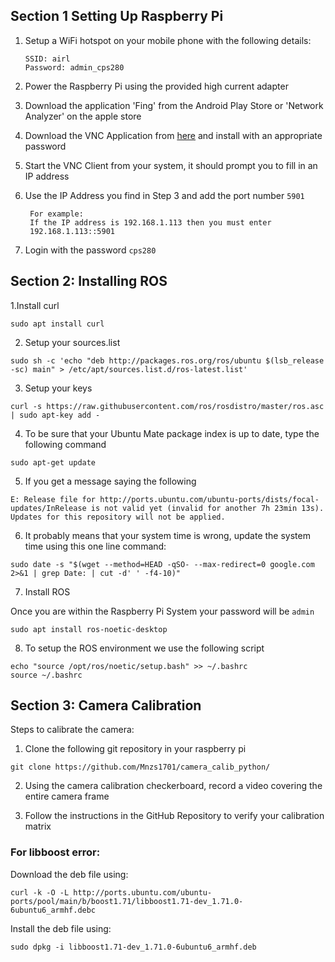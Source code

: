 ## Section 1 Setting Up Raspberry Pi

1. Setup a WiFi hotspot on your mobile phone with the following details:

    ```
    SSID: airl
    Password: admin_cps280
    ```
2. Power the Raspberry Pi using the provided high current adapter
3. Download the application 'Fing' from the Android Play Store or 'Network Analyzer' on the apple store
4. Download the VNC Application from [here](https://www.tightvnc.com/download.php) and install with an appropriate password
5. Start the VNC Client from your system, it should prompt you to fill in an IP address
6. Use the IP Address you find in Step 3 and add the port number `5901`

        For example:
        If the IP address is 192.168.1.113 then you must enter
        192.168.1.113::5901
7. Login with the password `cps280`


## Section 2: Installing ROS
1.Install curl
```
sudo apt install curl
```

2. Setup your sources.list
```
sudo sh -c 'echo "deb http://packages.ros.org/ros/ubuntu $(lsb_release -sc) main" > /etc/apt/sources.list.d/ros-latest.list'
```
3. Setup your keys
```
curl -s https://raw.githubusercontent.com/ros/rosdistro/master/ros.asc | sudo apt-key add -
```

4. To be sure that your Ubuntu Mate package index is up to date, type the following command
```
sudo apt-get update
```

5. If you get a message saying the following
```
E: Release file for http://ports.ubuntu.com/ubuntu-ports/dists/focal-updates/InRelease is not valid yet (invalid for another 7h 23min 13s). Updates for this repository will not be applied.
```
6. It probably means that your system time is wrong, update the system time using this one line command:
```
sudo date -s "$(wget --method=HEAD -qSO- --max-redirect=0 google.com 2>&1 | grep Date: | cut -d' ' -f4-10)"
```

7. Install ROS

Once you are within the Raspberry Pi System your password will be `admin`
```
sudo apt install ros-noetic-desktop
```

8. To setup the ROS environment we use the following script
```
echo "source /opt/ros/noetic/setup.bash" >> ~/.bashrc
source ~/.bashrc
```
## Section 3: Camera Calibration

Steps to calibrate the camera:
1. Clone the following git repository in your raspberry pi
```
git clone https://github.com/Mnzs1701/camera_calib_python/
```
2. Using the camera calibration checkerboard, record a video covering the entire camera frame

3. Follow the instructions in the GitHub Repository to verify your calibration matrix


### For libboost error:

Download the deb file using:
```
curl -k -O -L http://ports.ubuntu.com/ubuntu-ports/pool/main/b/boost1.71/libboost1.71-dev_1.71.0-6ubuntu6_armhf.debc
```
Install the deb file using:
```
sudo dpkg -i libboost1.71-dev_1.71.0-6ubuntu6_armhf.deb
```
